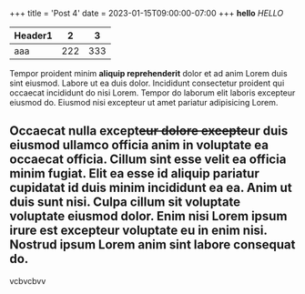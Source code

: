 +++
title = 'Post 4'
date = 2023-01-15T09:00:00-07:00
+++
**hello**
*HELLO*

| Header1 | 2   | 3   |
|---------|-----|-----|
| aaa     | 222 | 333 |

Tempor proident minim **aliquip reprehenderit** dolor et ad anim Lorem duis sint eiusmod. Labore ut ea duis dolor. Incididunt consectetur proident qui occaecat incididunt do nisi Lorem. Tempor do laborum elit laboris excepteur eiusmod do. Eiusmod nisi excepteur ut amet pariatur adipisicing Lorem.

## Occaecat nulla except~~eur dolore excepte~~ur duis eiusmod ullamco officia anim in voluptate ea occaecat officia. Cillum sint esse velit ea officia minim fugiat. Elit ea esse id aliquip pariatur cupidatat id duis minim incididunt ea ea. Anim ut duis sunt nisi. Culpa cillum sit voluptate voluptate eiusmod dolor. Enim nisi Lorem ipsum irure est excepteur voluptate eu in enim nisi. Nostrud ipsum Lorem anim sint labore consequat do.


vcbvcbvv